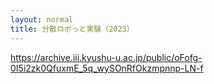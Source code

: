 ```yaml
---
layout: normal
title: 分散ロボっと実験（2023）
---
```


https://archive.iii.kyushu-u.ac.jp/public/oFofg-0I5i2zk0QfuxmE_5q_wySOnRfOkzmpnnp-LN-f
